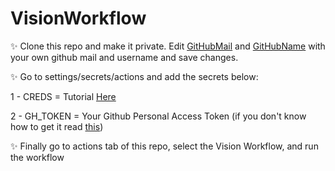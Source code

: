 # VisionWorkflow

✨ Clone this repo and make it private. Edit [GitHubMail](https://github.com/TeamZenX/VisionWorkflow/blob/045c5c4bd53e4603baed2e3056067bd4ceb2658a/.github/workflows/vision.yml#L9) and [GitHubName](https://github.com/TeamZenX/VisionWorkflow/blob/045c5c4bd53e4603baed2e3056067bd4ceb2658a/.github/workflows/vision.yml#L10) with your own github mail and username and save changes.

✨ Go to settings/secrets/actions and add the secrets below:

1 - CREDS = Tutorial [Here](https://github.com/TeamZenX/VisionEnv/blob/main/README.md)

2 - GH_TOKEN = Your Github Personal Access Token (if you don't know how to get it read [this](https://docs.github.com/en/github/authenticating-to-github/keeping-your-account-and-data-secure/creating-a-personal-access-token#creating-a-token)) 

✨ Finally go to actions tab of this repo, select the Vision Workflow, and run the workflow 
